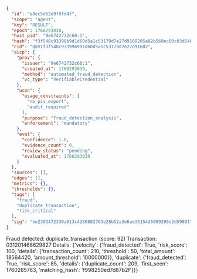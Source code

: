 ```json
{
  "id": "e8ec5d62e9f9fd4f",
  "scope": "agent",
  "key": "RESULT",
  "epoch": 1760293030,
  "host_pid": "9e6742732c60:1",
  "hash": "f3f548c93399b9d1d60d5a1c53179d7e27d9160205a82b560ec00c83d5469502",
  "cid": "QmV1f3f548c93399b9d1d60d5a1c53179d7e27d91602",
  "aicp": {
    "prov": {
      "issuer": "9e6742732c60:1",
      "created_at": 1760293030,
      "method": "automated_fraud_detection",
      "vc_type": "VerifiableCredential"
    },
    "ucon": {
      "usage_constraints": [
        "no_pii_export",
        "audit_required"
      ],
      "purpose": "fraud_detection_analysis",
      "enforcement": "mandatory"
    },
    "eval": {
      "confidence": 1.0,
      "evidence_count": 0,
      "review_status": "pending",
      "evaluated_at": 1760293030
    }
  },
  "sources": [],
  "edges": [],
  "metrics": {},
  "thresholds": {},
  "tags": [
    "fraud",
    "duplicate_transaction",
    "risk_critical"
  ],
  "sig": "be2303472330a013c4286882763e28b52a3e6ae35154d5089206d2d59891707d"
}
```

Fraud detected: duplicate_transaction (score: 92)
Transaction: 031201468629827
Details: {'velocity': {'fraud_detected': True, 'risk_score': 100, 'details': {'transaction_count': 210, 'threshold': 50, 'total_amount': 18564420, 'amount_threshold': 10000000}}, 'duplicate': {'fraud_detected': True, 'risk_score': 85, 'details': {'duplicate_count': 209, 'first_seen': 1760285763, 'matching_hash': 'f998250ed7d87b2f'}}}